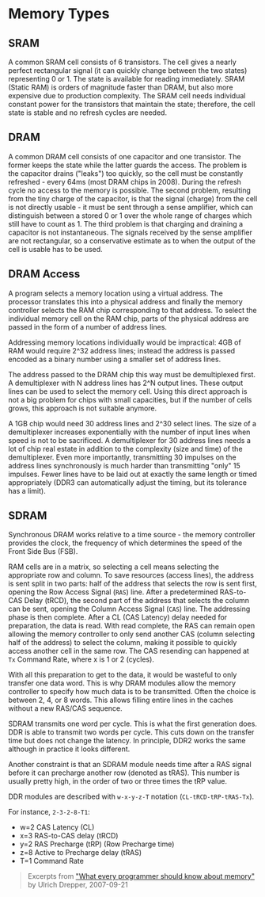 # Memory Types


## SRAM
A common SRAM cell consists of 6 transistors. The cell gives a nearly perfect rectangular signal (it can quickly change between the two states) representing 0 or 1. The state is available for reading immediately. SRAM (Static RAM) is orders of magnitude faster than DRAM, but also more expensive due to production complexity. The SRAM cell needs individual constant power for the transistors that maintain the state; therefore, the cell state is stable and no refresh cycles are needed.


## DRAM
A common DRAM cell consists of one capacitor and one transistor. The former keeps the state while the latter guards the access. The problem is the capacitor drains ("leaks") too quickly, so the cell must be constantly refreshed - every 64ms (most DRAM chips in 2008). During the refresh cycle no access to the memory is possible. The second problem, resulting from the tiny charge of the capacitor, is that the signal (charge) from the cell is not directly usable - it must be sent through a sense amplifier, which can distinguish between a stored 0 or 1 over the whole range of charges which still have to count as 1. The third problem is that charging and draining a capacitor is not instantaneous. The signals received by the sense amplifier are not rectangular, so a conservative estimate as to when the output of the cell is usable has to be used.

## DRAM Access
A program selects a memory location using a virtual address. The processor translates this into a physical address and finally the memory controller selects the RAM chip corresponding to that address. To select the individual memory cell on the RAM chip, parts of the physical address are passed in the form of a number of address lines.

Addressing memory locations individually would be impractical: 4GB of RAM would require 2^32 address lines; instead the address is passed encoded as a binary number using a smaller set of address lines.

The address passed to the DRAM chip this way must be demultiplexed first. A demultiplexer with N address lines has 2^N output lines. These output lines can be used to select the memory cell. Using this direct approach is not a big problem for chips with small capacities, but if the number of cells grows, this approach is not suitable anymore.

A 1GB chip would need 30 address lines and 2^30 select lines. The size of a demultiplexer increases exponentially with the number of input lines when speed is not to be sacrificed. A demultiplexer for 30 address lines needs a lot of chip real estate in addition to the complexity (size and time) of the demultiplexer. Even more importantly, transmitting 30 impulses on the address lines synchronously is much harder than transmitting "only" 15 impulses. Fewer lines have to be laid out at exactly the same length or timed appropriately (DDR3 can automatically adjust the timing, but its tolerance has a limit).


## SDRAM
Synchronous DRAM works relative to a time source - the memory controller provides the clock, the frequency of which determines the speed of the Front Side Bus (FSB).

RAM cells are in a matrix, so selecting a cell means selecting the appropriate row and column. To save resources (access lines), the address is sent split in two parts: half of the address that selects the row is sent first, opening the Row Access Signal (`RAS`) line. After a predetermined RAS-to-CAS Delay (tRCD), the second part of the address that selects the column can be sent, opening the Column Access Signal (`CAS`) line. The addressing phase is then complete. After a CL (CAS Latency) delay needed for preparation, the data is read. With read complete, the RAS can remain open allowing the memory controller to only send another CAS (column selecting half of the address) to select the column, making it possible to quickly access another cell in the same row. The CAS resending can happened at `Tx` Command Rate, where x is 1 or 2 (cycles).

With all this preparation to get to the data, it would be wasteful to only transfer one data word. This is why DRAM modules allow the memory controller to specify how much data is to be transmitted. Often the choice is between 2, 4, or 8 words. This allows filling entire lines in the caches without a new RAS/CAS sequence.

SDRAM transmits one word per cycle. This is what the first generation does. DDR is able to transmit two words per cycle. This cuts down on the transfer time but does not change the latency. In principle, DDR2 works the same although in practice it looks different.

Another constraint is that an SDRAM module needs time after a RAS signal before it can precharge another row (denoted as tRAS). This number is usually pretty high, in the order of two or three times the tRP value. 

DDR modules are described with `w-x-y-z-T` notation (`CL-tRCD-tRP-tRAS-Tx`).

For instance, `2-3-2-8-T1`:
- w=2 CAS Latency (CL)
- x=3 RAS-to-CAS delay (tRCD)
- y=2 RAS Precharge (tRP) (Row Precharge time)
- z=8 Active to Precharge delay (tRAS)
- T=1 Command Rate


> Excerpts from ["What every programmer should know about memory"][am] by Ulrich Drepper, 2007-09-21

[am]: https://lwn.net/Articles/250967/